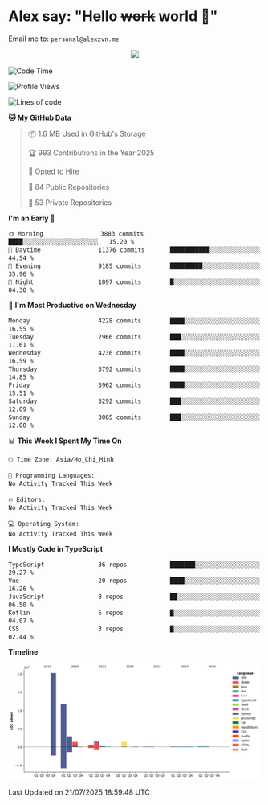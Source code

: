 # Alex say: "Hello ~~work~~ world 🐾"
Email me to: `personal@alexzvn.me`


<p align=center>
  <a href="https://skillicons.dev">
    <img src="https://skillicons.dev/icons?i=ts,js,php,nodejs,bun,vue,nuxt,react,svelte,tauri,laravel,rust,mongodb,docker,electron,redis,rabbitmq,tailwind,git,cloudflare,elysia,mysql,nginx,rollupjs,sentry,ubuntu,yarn,html,css,vite" />
  </a>
</p>

<!--START_SECTION:waka-->
![Code Time](http://img.shields.io/badge/Code%20Time-1%2C066%20hrs%2055%20mins-blue)

![Profile Views](http://img.shields.io/badge/Profile%20Views-1-blue)

![Lines of code](https://img.shields.io/badge/From%20Hello%20World%20I%27ve%20Written-40.8%20million%20lines%20of%20code-blue)

**🐱 My GitHub Data** 

> 📦 1.6 MB Used in GitHub's Storage 
 > 
> 🏆 993 Contributions in the Year 2025
 > 
> 💼 Opted to Hire
 > 
> 📜 84 Public Repositories 
 > 
> 🔑 53 Private Repositories 
 > 
**I'm an Early 🐤** 

```text
🌞 Morning                3883 commits        ████░░░░░░░░░░░░░░░░░░░░░   15.20 % 
🌆 Daytime                11376 commits       ███████████░░░░░░░░░░░░░░   44.54 % 
🌃 Evening                9185 commits        █████████░░░░░░░░░░░░░░░░   35.96 % 
🌙 Night                  1097 commits        █░░░░░░░░░░░░░░░░░░░░░░░░   04.30 % 
```
📅 **I'm Most Productive on Wednesday** 

```text
Monday                   4228 commits        ████░░░░░░░░░░░░░░░░░░░░░   16.55 % 
Tuesday                  2966 commits        ███░░░░░░░░░░░░░░░░░░░░░░   11.61 % 
Wednesday                4236 commits        ████░░░░░░░░░░░░░░░░░░░░░   16.59 % 
Thursday                 3792 commits        ████░░░░░░░░░░░░░░░░░░░░░   14.85 % 
Friday                   3962 commits        ████░░░░░░░░░░░░░░░░░░░░░   15.51 % 
Saturday                 3292 commits        ███░░░░░░░░░░░░░░░░░░░░░░   12.89 % 
Sunday                   3065 commits        ███░░░░░░░░░░░░░░░░░░░░░░   12.00 % 
```


📊 **This Week I Spent My Time On** 

```text
🕑︎ Time Zone: Asia/Ho_Chi_Minh

💬 Programming Languages: 
No Activity Tracked This Week

🔥 Editors: 
No Activity Tracked This Week

💻 Operating System: 
No Activity Tracked This Week
```

**I Mostly Code in TypeScript** 

```text
TypeScript               36 repos            ███████░░░░░░░░░░░░░░░░░░   29.27 % 
Vue                      20 repos            ████░░░░░░░░░░░░░░░░░░░░░   16.26 % 
JavaScript               8 repos             ██░░░░░░░░░░░░░░░░░░░░░░░   06.50 % 
Kotlin                   5 repos             █░░░░░░░░░░░░░░░░░░░░░░░░   04.07 % 
CSS                      3 repos             █░░░░░░░░░░░░░░░░░░░░░░░░   02.44 % 
```



**Timeline**

![Lines of Code chart](https://raw.githubusercontent.com/alexzvn/alexzvn/main/assets/bar_graph.png)


 Last Updated on 21/07/2025 18:59:48 UTC
<!--END_SECTION:waka-->
